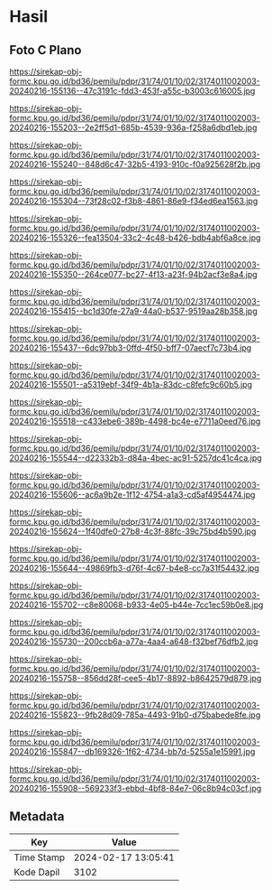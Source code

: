 # Hasil

## Foto C Plano

https://sirekap-obj-formc.kpu.go.id/bd36/pemilu/pdpr/31/74/01/10/02/3174011002003-20240216-155136--47c3191c-fdd3-453f-a55c-b3003c616005.jpg

https://sirekap-obj-formc.kpu.go.id/bd36/pemilu/pdpr/31/74/01/10/02/3174011002003-20240216-155203--2e2ff5d1-685b-4539-936a-f258a6dbd1eb.jpg

https://sirekap-obj-formc.kpu.go.id/bd36/pemilu/pdpr/31/74/01/10/02/3174011002003-20240216-155240--848d6c47-32b5-4193-910c-f0a925628f2b.jpg

https://sirekap-obj-formc.kpu.go.id/bd36/pemilu/pdpr/31/74/01/10/02/3174011002003-20240216-155304--73f28c02-f3b8-4861-86e9-f34ed6ea1563.jpg

https://sirekap-obj-formc.kpu.go.id/bd36/pemilu/pdpr/31/74/01/10/02/3174011002003-20240216-155326--fea13504-33c2-4c48-b426-bdb4abf6a8ce.jpg

https://sirekap-obj-formc.kpu.go.id/bd36/pemilu/pdpr/31/74/01/10/02/3174011002003-20240216-155350--264ce077-bc27-4f13-a23f-94b2acf3e8a4.jpg

https://sirekap-obj-formc.kpu.go.id/bd36/pemilu/pdpr/31/74/01/10/02/3174011002003-20240216-155415--bc1d30fe-27a9-44a0-b537-9519aa28b358.jpg

https://sirekap-obj-formc.kpu.go.id/bd36/pemilu/pdpr/31/74/01/10/02/3174011002003-20240216-155437--6dc97bb3-0ffd-4f50-bff7-07aecf7c73b4.jpg

https://sirekap-obj-formc.kpu.go.id/bd36/pemilu/pdpr/31/74/01/10/02/3174011002003-20240216-155501--a5319ebf-34f9-4b1a-83dc-c8fefc9c60b5.jpg

https://sirekap-obj-formc.kpu.go.id/bd36/pemilu/pdpr/31/74/01/10/02/3174011002003-20240216-155518--c433ebe6-389b-4498-bc4e-e7711a0eed76.jpg

https://sirekap-obj-formc.kpu.go.id/bd36/pemilu/pdpr/31/74/01/10/02/3174011002003-20240216-155544--d22332b3-d84a-4bec-ac91-5257dc41c4ca.jpg

https://sirekap-obj-formc.kpu.go.id/bd36/pemilu/pdpr/31/74/01/10/02/3174011002003-20240216-155606--ac6a9b2e-1f12-4754-a1a3-cd5af4954474.jpg

https://sirekap-obj-formc.kpu.go.id/bd36/pemilu/pdpr/31/74/01/10/02/3174011002003-20240216-155624--1f40dfe0-27b8-4c3f-88fc-39c75bd4b590.jpg

https://sirekap-obj-formc.kpu.go.id/bd36/pemilu/pdpr/31/74/01/10/02/3174011002003-20240216-155644--49869fb3-d76f-4c67-b4e8-cc7a31f54432.jpg

https://sirekap-obj-formc.kpu.go.id/bd36/pemilu/pdpr/31/74/01/10/02/3174011002003-20240216-155702--c8e80068-b933-4e05-b44e-7cc1ec59b0e8.jpg

https://sirekap-obj-formc.kpu.go.id/bd36/pemilu/pdpr/31/74/01/10/02/3174011002003-20240216-155730--200ccb6a-a77a-4aa4-a648-f32bef76dfb2.jpg

https://sirekap-obj-formc.kpu.go.id/bd36/pemilu/pdpr/31/74/01/10/02/3174011002003-20240216-155758--856dd28f-cee5-4b17-8892-b8642579d879.jpg

https://sirekap-obj-formc.kpu.go.id/bd36/pemilu/pdpr/31/74/01/10/02/3174011002003-20240216-155823--9fb28d09-785a-4493-91b0-d75babede8fe.jpg

https://sirekap-obj-formc.kpu.go.id/bd36/pemilu/pdpr/31/74/01/10/02/3174011002003-20240216-155847--db169326-1f62-4734-bb7d-5255a1e15991.jpg

https://sirekap-obj-formc.kpu.go.id/bd36/pemilu/pdpr/31/74/01/10/02/3174011002003-20240216-155908--569233f3-ebbd-4bf8-84e7-06c8b94c03cf.jpg


## Metadata

| Key        | Value               |
| ---------- | ------------------- |
| Time Stamp | 2024-02-17 13:05:41 |
| Kode Dapil | 3102                |



